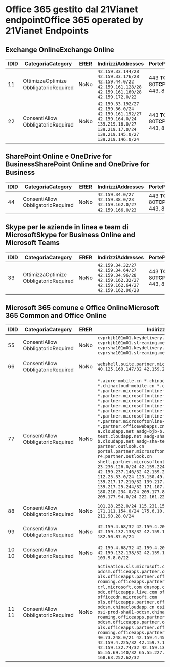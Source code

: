 <!--This file was automatically generated by a script, any manual changes will be overwritten.-->
<!--Please contact the Office 365 Endpoints team with any questions.-->
<!--China endpoints version 2018063000-->
<!--File generated 2018-07-20 14:25:15.9845-->

# <a name="office-365-operated-by-21vianet-endpoints"></a><span data-ttu-id="2151c-101">Office 365 gestito dal 21Vianet endpoint</span><span class="sxs-lookup"><span data-stu-id="2151c-101">Office 365 operated by 21Vianet Endpoints</span></span>


## <a name="exchange-online"></a><span data-ttu-id="2151c-102">Exchange Online</span><span class="sxs-lookup"><span data-stu-id="2151c-102">Exchange Online</span></span>

<span data-ttu-id="2151c-103">ID</span><span class="sxs-lookup"><span data-stu-id="2151c-103">ID</span></span> | <span data-ttu-id="2151c-104">Categoria</span><span class="sxs-lookup"><span data-stu-id="2151c-104">Category</span></span>             | <span data-ttu-id="2151c-105">ER</span><span class="sxs-lookup"><span data-stu-id="2151c-105">ER</span></span> | <span data-ttu-id="2151c-106">Indirizzi</span><span class="sxs-lookup"><span data-stu-id="2151c-106">Addresses</span></span>                                                                                                                             | <span data-ttu-id="2151c-107">Porte</span><span class="sxs-lookup"><span data-stu-id="2151c-107">Ports</span></span>           
-- | -------------------- | -- | ------------------------------------------------------------------------------------------------------------------------------------- | ----------------
<span data-ttu-id="2151c-108">1</span><span class="sxs-lookup"><span data-stu-id="2151c-108">1</span></span>  | <span data-ttu-id="2151c-109">Ottimizza</span><span class="sxs-lookup"><span data-stu-id="2151c-109">Optimize</span></span><BR><span data-ttu-id="2151c-110">Obbligatorio</span><span class="sxs-lookup"><span data-stu-id="2151c-110">Required</span></span> | <span data-ttu-id="2151c-111">No</span><span class="sxs-lookup"><span data-stu-id="2151c-111">No</span></span> | `42.159.33.144/28 42.159.33.176/28 42.159.44.0/22 42.159.161.128/28 42.159.161.160/28 42.159.172.0/22`                                | <span data-ttu-id="2151c-112">443 **TCP:** , 80</span><span class="sxs-lookup"><span data-stu-id="2151c-112">**TCP:** 443, 80</span></span>
<span data-ttu-id="2151c-113">2</span><span class="sxs-lookup"><span data-stu-id="2151c-113">2</span></span>  | <span data-ttu-id="2151c-114">Consenti</span><span class="sxs-lookup"><span data-stu-id="2151c-114">Allow</span></span><BR><span data-ttu-id="2151c-115">Obbligatorio</span><span class="sxs-lookup"><span data-stu-id="2151c-115">Required</span></span>    | <span data-ttu-id="2151c-116">No</span><span class="sxs-lookup"><span data-stu-id="2151c-116">No</span></span> | `42.159.33.192/27 42.159.36.0/24 42.159.161.192/27 42.159.164.0/24 139.219.16.0/27 139.219.17.0/24 139.219.145.0/27 139.219.146.0/24` | <span data-ttu-id="2151c-117">443 **TCP:** , 80</span><span class="sxs-lookup"><span data-stu-id="2151c-117">**TCP:** 443, 80</span></span>

## <a name="sharepoint-online-and-onedrive-for-business"></a><span data-ttu-id="2151c-118">SharePoint Online e OneDrive for Business</span><span class="sxs-lookup"><span data-stu-id="2151c-118">SharePoint Online and OneDrive for Business</span></span>

<span data-ttu-id="2151c-119">ID</span><span class="sxs-lookup"><span data-stu-id="2151c-119">ID</span></span> | <span data-ttu-id="2151c-120">Categoria</span><span class="sxs-lookup"><span data-stu-id="2151c-120">Category</span></span>          | <span data-ttu-id="2151c-121">ER</span><span class="sxs-lookup"><span data-stu-id="2151c-121">ER</span></span> | <span data-ttu-id="2151c-122">Indirizzi</span><span class="sxs-lookup"><span data-stu-id="2151c-122">Addresses</span></span>                                                       | <span data-ttu-id="2151c-123">Porte</span><span class="sxs-lookup"><span data-stu-id="2151c-123">Ports</span></span>           
-- | ----------------- | -- | --------------------------------------------------------------- | ----------------
<span data-ttu-id="2151c-124">4</span><span class="sxs-lookup"><span data-stu-id="2151c-124">4</span></span>  | <span data-ttu-id="2151c-125">Consenti</span><span class="sxs-lookup"><span data-stu-id="2151c-125">Allow</span></span><BR><span data-ttu-id="2151c-126">Obbligatorio</span><span class="sxs-lookup"><span data-stu-id="2151c-126">Required</span></span> | <span data-ttu-id="2151c-127">No</span><span class="sxs-lookup"><span data-stu-id="2151c-127">No</span></span> | `42.159.34.0/27 42.159.38.0/23 42.159.162.0/27 42.159.166.0/23` | <span data-ttu-id="2151c-128">443 **TCP:** , 80</span><span class="sxs-lookup"><span data-stu-id="2151c-128">**TCP:** 443, 80</span></span>

## <a name="skype-for-business-online-and-microsoft-teams"></a><span data-ttu-id="2151c-129">Skype per le aziende in linea e team di Microsoft</span><span class="sxs-lookup"><span data-stu-id="2151c-129">Skype for Business Online and Microsoft Teams</span></span>

<span data-ttu-id="2151c-130">ID</span><span class="sxs-lookup"><span data-stu-id="2151c-130">ID</span></span> | <span data-ttu-id="2151c-131">Categoria</span><span class="sxs-lookup"><span data-stu-id="2151c-131">Category</span></span>             | <span data-ttu-id="2151c-132">ER</span><span class="sxs-lookup"><span data-stu-id="2151c-132">ER</span></span> | <span data-ttu-id="2151c-133">Indirizzi</span><span class="sxs-lookup"><span data-stu-id="2151c-133">Addresses</span></span>                                                                                            | <span data-ttu-id="2151c-134">Porte</span><span class="sxs-lookup"><span data-stu-id="2151c-134">Ports</span></span>           
-- | -------------------- | -- | ---------------------------------------------------------------------------------------------------- | ----------------
<span data-ttu-id="2151c-135">3</span><span class="sxs-lookup"><span data-stu-id="2151c-135">3</span></span>  | <span data-ttu-id="2151c-136">Ottimizza</span><span class="sxs-lookup"><span data-stu-id="2151c-136">Optimize</span></span><BR><span data-ttu-id="2151c-137">Obbligatorio</span><span class="sxs-lookup"><span data-stu-id="2151c-137">Required</span></span> | <span data-ttu-id="2151c-138">No</span><span class="sxs-lookup"><span data-stu-id="2151c-138">No</span></span> | `42.159.34.32/27 42.159.34.64/27 42.159.34.96/28 42.159.162.32/27 42.159.162.64/27 42.159.162.96/28` | <span data-ttu-id="2151c-139">443 **TCP:** , 80</span><span class="sxs-lookup"><span data-stu-id="2151c-139">**TCP:** 443, 80</span></span>

## <a name="microsoft-365-common-and-office-online"></a><span data-ttu-id="2151c-140">Microsoft 365 comune e Office Online</span><span class="sxs-lookup"><span data-stu-id="2151c-140">Microsoft 365 Common and Office Online</span></span>

<span data-ttu-id="2151c-141">ID</span><span class="sxs-lookup"><span data-stu-id="2151c-141">ID</span></span> | <span data-ttu-id="2151c-142">Categoria</span><span class="sxs-lookup"><span data-stu-id="2151c-142">Category</span></span>          | <span data-ttu-id="2151c-143">ER</span><span class="sxs-lookup"><span data-stu-id="2151c-143">ER</span></span> | <span data-ttu-id="2151c-144">Indirizzi</span><span class="sxs-lookup"><span data-stu-id="2151c-144">Addresses</span></span>                                                                                                                                                                                                                                                                                                                                                                                                                                                                                                                                                                                                                                                                                                                                                                                                                                                                                                                                                                                                                                | <span data-ttu-id="2151c-145">Porte</span><span class="sxs-lookup"><span data-stu-id="2151c-145">Ports</span></span>           
-- | ----------------- | -- | ---------------------------------------------------------------------------------------------------------------------------------------------------------------------------------------------------------------------------------------------------------------------------------------------------------------------------------------------------------------------------------------------------------------------------------------------------------------------------------------------------------------------------------------------------------------------------------------------------------------------------------------------------------------------------------------------------------------------------------------------------------------------------------------------------------------------------------------------------------------------------------------------------------------------------------------------------------------------------------------------------------------------------------------- | ----------------
<span data-ttu-id="2151c-146">5</span><span class="sxs-lookup"><span data-stu-id="2151c-146">5</span></span>  | <span data-ttu-id="2151c-147">Consenti</span><span class="sxs-lookup"><span data-stu-id="2151c-147">Allow</span></span><BR><span data-ttu-id="2151c-148">Obbligatorio</span><span class="sxs-lookup"><span data-stu-id="2151c-148">Required</span></span> | <span data-ttu-id="2151c-149">No</span><span class="sxs-lookup"><span data-stu-id="2151c-149">No</span></span> | `cvprbjb101m01.keydelivery.mediaservices.chinacloudapi.cn cvprbjb101m01.streaming.mediaservices.chinacloudapi.cn cvprsha101m01.keydelivery.mediaservices.chinacloudapi.cn cvprsha101m01.streaming.mediaservices.chinacloudapi.cn`                                                                                                                                                                                                                                                                                                                                                                                                                                                                                                                                                                                                                                                                                                                                                                                                        | <span data-ttu-id="2151c-150">443 **TCP:** , 80</span><span class="sxs-lookup"><span data-stu-id="2151c-150">**TCP:** 443, 80</span></span>
<span data-ttu-id="2151c-151">6</span><span class="sxs-lookup"><span data-stu-id="2151c-151">6</span></span>  | <span data-ttu-id="2151c-152">Consenti</span><span class="sxs-lookup"><span data-stu-id="2151c-152">Allow</span></span><BR><span data-ttu-id="2151c-153">Obbligatorio</span><span class="sxs-lookup"><span data-stu-id="2151c-153">Required</span></span> | <span data-ttu-id="2151c-154">No</span><span class="sxs-lookup"><span data-stu-id="2151c-154">No</span></span> | `webshell.suite.partner.microsoftonline.cn`<BR>`40.125.169.147/32 42.159.201.24/32`                                                                                                                                                                                                                                                                                                                                                                                                                                                                                                                                                                                                                                                                                                                                                                                                                                                                                                                                                      | <span data-ttu-id="2151c-155">443 **TCP:** , 80</span><span class="sxs-lookup"><span data-stu-id="2151c-155">**TCP:** 443, 80</span></span>
<span data-ttu-id="2151c-156">7</span><span class="sxs-lookup"><span data-stu-id="2151c-156">7</span></span>  | <span data-ttu-id="2151c-157">Consenti</span><span class="sxs-lookup"><span data-stu-id="2151c-157">Allow</span></span><BR><span data-ttu-id="2151c-158">Obbligatorio</span><span class="sxs-lookup"><span data-stu-id="2151c-158">Required</span></span> | <span data-ttu-id="2151c-159">No</span><span class="sxs-lookup"><span data-stu-id="2151c-159">No</span></span> | `*.azure-mobile.cn *.chinacloudapi.cn *.chinacloudapp.cn *.chinacloud-mobile.cn *.chinacloudsites.cn *.partner.microsoftonline-m.cn *.partner.microsoftonline-m.net.cn *.partner.microsoftonline-m-i.cn *.partner.microsoftonline-m-i.net.cn *.partner.microsoftonline-p.net.cn *.partner.microsoftonline-p-i.cn *.partner.microsoftonline-p-i.net.cn *.partner.officewebapps.cn *.windowsazure.cn aadg-bjb-a.cloudapp.net aadg-bjb-b.cloudapp.net aadg-bjb-test.cloudapp.net aadg-sha-a.cloudapp.net aadg-sha-b.cloudapp.net aadg-sha-test.cloudapp.net partner.outlook.cn portal.partner.microsoftonline.cdnsvc.com r4.partner.outlook.cn shell.partner.microsoftonline.cdnsvc.com`<BR>`23.236.126.0/24 42.159.224.122/32 42.159.233.91/32 42.159.237.146/32 42.159.238.120/32 58.68.168.0/24 112.25.33.0/24 123.150.49.0/24 125.65.247.0/24 139.217.17.219/32 139.217.19.156/32 139.217.21.3/32 139.217.25.244/32 171.107.84.0/24 180.210.232.0/24 180.210.234.0/24 209.177.86.0/24 209.177.90.0/24 209.177.94.0/24 222.161.226.0/24` | <span data-ttu-id="2151c-160">443 **TCP:** , 80</span><span class="sxs-lookup"><span data-stu-id="2151c-160">**TCP:** 443, 80</span></span>
<span data-ttu-id="2151c-161">8</span><span class="sxs-lookup"><span data-stu-id="2151c-161">8</span></span>  | <span data-ttu-id="2151c-162">Consenti</span><span class="sxs-lookup"><span data-stu-id="2151c-162">Allow</span></span><BR><span data-ttu-id="2151c-163">Obbligatorio</span><span class="sxs-lookup"><span data-stu-id="2151c-163">Required</span></span> | <span data-ttu-id="2151c-164">No</span><span class="sxs-lookup"><span data-stu-id="2151c-164">No</span></span> | `101.28.252.0/24 115.231.150.0/24 123.235.32.0/24 171.111.154.0/24 175.6.10.0/24 180.210.229.0/24 211.90.28.0/24`                                                                                                                                                                                                                                                                                                                                                                                                                                                                                                                                                                                                                                                                                                                                                                                                                                                                                                                        | <span data-ttu-id="2151c-165">443 **TCP:** , 80</span><span class="sxs-lookup"><span data-stu-id="2151c-165">**TCP:** 443, 80</span></span>
<span data-ttu-id="2151c-166">9</span><span class="sxs-lookup"><span data-stu-id="2151c-166">9</span></span>  | <span data-ttu-id="2151c-167">Consenti</span><span class="sxs-lookup"><span data-stu-id="2151c-167">Allow</span></span><BR><span data-ttu-id="2151c-168">Obbligatorio</span><span class="sxs-lookup"><span data-stu-id="2151c-168">Required</span></span> | <span data-ttu-id="2151c-169">No</span><span class="sxs-lookup"><span data-stu-id="2151c-169">No</span></span> | `42.159.4.68/32 42.159.4.200/32 42.159.7.156/32 42.159.132.138/32 42.159.133.17/32 42.159.135.78/32 182.50.87.0/24`                                                                                                                                                                                                                                                                                                                                                                                                                                                                                                                                                                                                                                                                                                                                                                                                                                                                                                                      | <span data-ttu-id="2151c-170">443 **TCP:** , 80</span><span class="sxs-lookup"><span data-stu-id="2151c-170">**TCP:** 443, 80</span></span>
<span data-ttu-id="2151c-171">10 </span><span class="sxs-lookup"><span data-stu-id="2151c-171">10</span></span> | <span data-ttu-id="2151c-172">Consenti</span><span class="sxs-lookup"><span data-stu-id="2151c-172">Allow</span></span><BR><span data-ttu-id="2151c-173">Obbligatorio</span><span class="sxs-lookup"><span data-stu-id="2151c-173">Required</span></span> | <span data-ttu-id="2151c-174">No</span><span class="sxs-lookup"><span data-stu-id="2151c-174">No</span></span> | `42.159.4.68/32 42.159.4.200/32 42.159.7.156/32 42.159.132.138/32 42.159.133.17/32 42.159.135.78/32 103.9.8.0/22`                                                                                                                                                                                                                                                                                                                                                                                                                                                                                                                                                                                                                                                                                                                                                                                                                                                                                                                        | <span data-ttu-id="2151c-175">443 **TCP:** , 80</span><span class="sxs-lookup"><span data-stu-id="2151c-175">**TCP:** 443, 80</span></span>
<span data-ttu-id="2151c-176">11 </span><span class="sxs-lookup"><span data-stu-id="2151c-176">11</span></span> | <span data-ttu-id="2151c-177">Consenti</span><span class="sxs-lookup"><span data-stu-id="2151c-177">Allow</span></span><BR><span data-ttu-id="2151c-178">Obbligatorio</span><span class="sxs-lookup"><span data-stu-id="2151c-178">Required</span></span> | <span data-ttu-id="2151c-179">No</span><span class="sxs-lookup"><span data-stu-id="2151c-179">No</span></span> | `activation.sls.microsoft.com bjb-odcsm.officeapps.partner.office365.cn bjb-ols.officeapps.partner.office365.cn bjb-roaming.officeapps.partner.office365.cn crl.microsoft.com dnsmop.chinacloudapp.cn odc.officeapps.live.com office15client.microsoft.com officecdn.microsoft.com ols.officeapps.partner.office365.cn osi-prod-bjb01-odcsm.chinacloudapp.cn osiprod-scus01-odcsm.cloudapp.net osi-prod-sha01-odcsm.chinacloudapp.cn roaming.officeapps.partner.office365.cn sha-odcsm.officeapps.partner.office365.cn sha-ols.officeapps.partner.office365.cn sha-roaming.officeapps.partner.office365.cn`<BR>`40.73.248.0/21 42.159.4.45/32 42.159.4.50/32 42.159.4.225/32 42.159.7.13/32 42.159.132.73/32 42.159.132.74/32 42.159.132.75/32 65.52.98.231/32 65.55.69.140/32 65.55.227.140/32 70.37.81.47/32 168.63.252.62/32`                                                                                                                                                                                                         | <span data-ttu-id="2151c-180">443 **TCP:** , 80</span><span class="sxs-lookup"><span data-stu-id="2151c-180">**TCP:** 443, 80</span></span>
